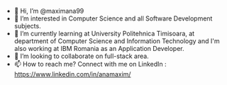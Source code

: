 - 👋 Hi, I’m @maximana99
- 👀 I’m interested in Computer Science and all Software Development subjects.
- 🌱 I’m currently learning at University Politehnica Timisoara, at department of Computer Science and Information Technology and I'm also working at IBM Romania as an Application Developer. 
- 💞️ I’m looking to collaborate on full-stack area. 
- 📫 How to reach me? Connect with me on LinkedIn : https://www.linkedin.com/in/anamaxim/ 

<!---
maximana99/maximana99 is a ✨ special ✨ repository because its `README.md` (this file) appears on your GitHub profile.
You can click the Preview link to take a look at your changes.
--->

